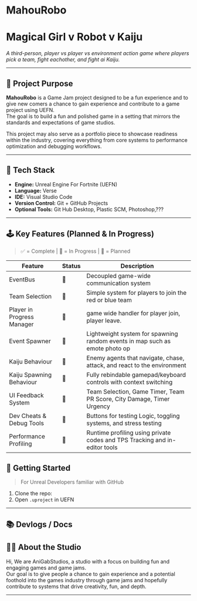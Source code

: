 # MahouRobo

# Magical Girl v Robot v Kaiju

*A third-person, player vs player vs environment action game where players pick a team, fight eachother, and fight ai Kaiju.*

---

## 🎯 Project Purpose

**MahouRobo** is a Game Jam project designed to be a fun experience and to give new comers a chance to gain experience and contribute to a game project using UEFN.  
The goal is to build a fun and polished game in a setting that mirrors the standards and expectations of game studios.

This project may also serve as a portfolio piece to showcase readiness within the industry, covering everything from core systems to performance optimization and debugging workflows.

---

## 🔧 Tech Stack

- **Engine:** Unreal Engine For Fortnite (UEFN)
- **Language:** Verse
- **IDE:** Visual Studio Code
- **Version Control:** Git + GitHub Projects
- **Optional Tools:** Git Hub Desktop, Plastic SCM, Photoshop,???

---

## 🕹️ Key Features (Planned & In Progress)

> ✅ = Complete | 🔄 = In Progress | 📝 = Planned

| Feature | Status | Description |
|--------|--------|-------------|
| EventBus | 📝 | Decoupled game-wide communication system |
| Team Selection | 📝 | Simple system for players to join the red or blue team |
| Player in Progress Manager | 📝 | game wide handler for player join, player leave.  |
| Event Spawner | 📝 | Lightweight system for spawning random events in map such as emote photo op |
| Kaiju Behaviour | 📝 | Enemy agents that navigate, chase, attack, and react to the environment|
| Kaiju Spawning Behaviour | 📝 | Fully rebindable gamepad/keyboard controls with context switching |
| UI Feedback System | 📝 | Team Selection, Game Timer, Team PR Score, City Damage,  Timer Urgency |
| Dev Cheats & Debug Tools | 📝 | Buttons for testing Logic, toggling systems, and stress testing |
| Performance Profiling | 📝 | Runtime profiling using private codes and TPS Tracking and in-editor tools |

## 🚀 Getting Started

> For Unreal Developers familiar with GitHub

1. Clone the repo:
2. Open `.uproject` in UEFN

---

## 📚 Devlogs / Docs


## 🧑‍💻 About the Studio

Hi, We are AniGabStudios, a studio with a focus on building fun and engaging games and game jams.  
Our goal is to give people a chance to gain experience and a potential foothold into the games industry through game jams and hopefully contribute to systems that drive creativity, fun, and depth.

---
